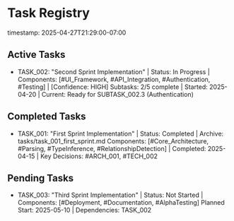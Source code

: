# Task Registry
timestamp: 2025-04-27T21:29:00-07:00

## Active Tasks
- TASK_002: "Second Sprint Implementation" | Status: In Progress | Components: [#UI_Framework, #API_Integration, #Authentication, #Testing] | [Confidence: HIGH]
  Subtasks: 2/5 complete | Started: 2025-04-20 | Current: Ready for SUBTASK_002.3 (Authentication)

## Completed Tasks
- TASK_001: "First Sprint Implementation" | Status: Completed | Archive: tasks/task_001_first_sprint.md
  Components: [#Core_Architecture, #Parsing, #TypeInference, #RelationshipDetection] | Completed: 2025-04-15 | Key Decisions: #ARCH_001, #TECH_002

## Pending Tasks
- TASK_003: "Third Sprint Implementation" | Status: Not Started | Components: [#Deployment, #Documentation, #AlphaTesting]
  Planned Start: 2025-05-10 | Dependencies: TASK_002
